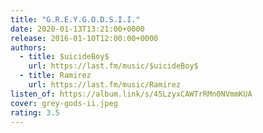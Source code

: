 ```yaml
---
title: "G.R.E.Y.G.O.D.S.I.I."
date: 2020-01-13T13:21:00+0000
release: 2016-01-10T12:00:00+0000
authors:
  - title: $uicideBoy$
    url: https://last.fm/music/$uicideBoy$
  - title: Ramirez
    url: https://last.fm/music/Ramirez
listen_of: https://album.link/s/45LzyxCAWTrRMn0NVmmKUA
cover: grey-gods-ii.jpeg
rating: 3.5
---
```

